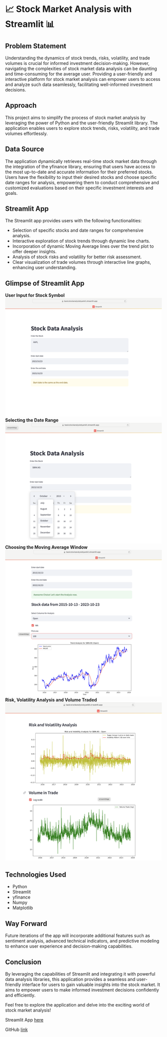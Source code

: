 # 📈 Stock Market Analysis with Streamlit 📊

## Problem Statement
Understanding the dynamics of stock trends, risks, volatility, and trade volumes is crucial for informed investment decision-making. However, navigating the complexities of stock market data analysis can be daunting and time-consuming for the average user. Providing a user-friendly and interactive platform for stock market analysis can empower users to access and analyze such data seamlessly, facilitating well-informed investment decisions.

## Approach
This project aims to simplify the process of stock market analysis by leveraging the power of Python and the user-friendly Streamlit library. The application enables users to explore stock trends, risks, volatility, and trade volumes effortlessly.

## Data Source
The application dynamically retrieves real-time stock market data through the integration of the yfinance library, ensuring that users have access to the most up-to-date and accurate information for their preferred stocks. Users have the flexibility to input their desired stocks and choose specific date ranges for analysis, empowering them to conduct comprehensive and customized evaluations based on their specific investment interests and goals.

## Streamlit App
The Streamlit app provides users with the following functionalities:
- Selection of specific stocks and date ranges for comprehensive analysis.
- Interactive exploration of stock trends through dynamic line charts.
- Incorporation of dynamic Moving Average lines over the trend plot to offer deeper insights.
- Analysis of stock risks and volatility for better risk assessment.
- Clear visualization of trade volumes through interactive line graphs, enhancing user understanding.

## Glimpse of Streamlit App

**User Input for Stock Symbol**
![Title_interface](images/streamlit_image_1.png)
**Selecting the Date Range**
![Date_selection](images/streamlit_image_date_selection.png)
**Choosing the Moving Average Window**
![User_selection_for_MA_and_column_for_analysis](images/streamlit_image_trend+MA.png)
**Risk, Volatility Analysis and Volume Traded**
![Risk_Volatility_Volume_Analysis](images/streamlit_image_risk+volume.png)

## Technologies Used
- Python
- Streamlit
- yfinance
- Numpy
- Matplotlib

## Way Forward
Future iterations of the app will incorporate additional features such as sentiment analysis, advanced technical indicators, and predictive modeling to enhance user experience and decision-making capabilities.

## Conclusion
By leveraging the capabilities of Streamlit and integrating it with powerful data analysis libraries, this application provides a seamless and user-friendly interface for users to gain valuable insights into the stock market. It aims to empower users to make informed investment decisions confidently and efficiently.

Feel free to explore the application and delve into the exciting world of stock market analysis!

Streamlit App [here](https://basicstockanalysisbyankit.streamlit.app)

GitHub [link](https://github.com/AnkitBaliyan1/Stock_Analysis)